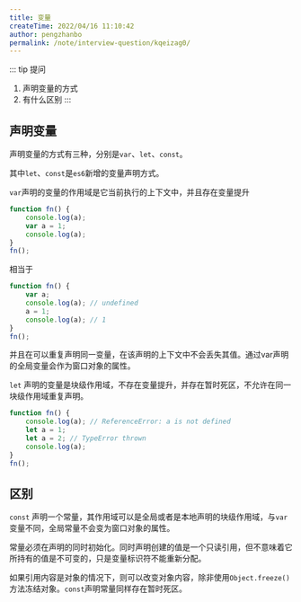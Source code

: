 ```yaml
---
title: 变量
createTime: 2022/04/16 11:10:42
author: pengzhanbo
permalink: /note/interview-question/kqeizag0/
---
```


::: tip 提问
1. 声明变量的方式
2. 有什么区别
:::

## 声明变量

声明变量的方式有三种，分别是`var`、`let`、`const`。

其中`let`、`const`是`es6`新增的变量声明方式。 

`var`声明的变量的作用域是它当前执行的上下文中，并且存在变量提升
``` js
function fn() {
    console.log(a);
    var a = 1;
    console.log(a);
}
fn();
```
相当于
``` js
function fn() {
    var a;
    console.log(a); // undefined
    a = 1;
    console.log(a); // 1
}
fn();
```
并且在可以重复声明同一变量，在该声明的上下文中不会丢失其值。通过var声明的全局变量会作为窗口对象的属性。

`let` 声明的变量是块级作用域，不存在变量提升，并存在暂时死区，不允许在同一块级作用域重复声明。
``` js
function fn() {
    console.log(a); // ReferenceError: a is not defined
    let a = 1;
    let a = 2; // TypeError thrown
    console.log(a);
}
fn();
```

## 区别

`const` 声明一个常量，其作用域可以是全局或者是本地声明的块级作用域，与`var`变量不同，全局常量不会变为窗口对象的属性。

常量必须在声明的同时初始化。同时声明创建的值是一个只读引用，但不意味着它所持有的值是不可变的，只是变量标识符不能重新分配。

如果引用内容是对象的情况下，则可以改变对象内容，除非使用`Object.freeze()`方法冻结对象。`const`声明常量同样存在暂时死区。
